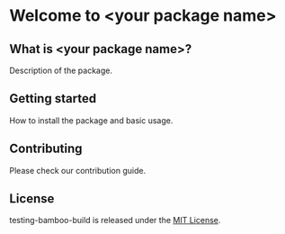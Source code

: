 # Welcome to \<your package name\>

## What is \<your package name\>?
Description of the package.

## Getting started
How to install the package and basic usage.

## Contributing

Please check our contribution guide.

## License

testing-bamboo-build is released under the [MIT License](https://opensource.org/licenses/MIT).
